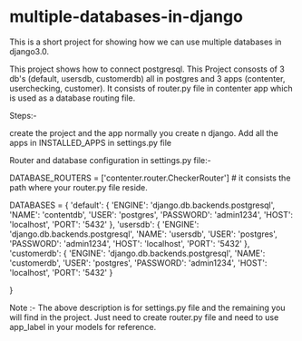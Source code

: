 # multiple-databases-in-django
This is a short project for showing how we can use multiple databases in django3.0.


This project shows how to connect postgresql. 
This Project consosts of 3 db's (default, usersdb, customerdb) all in postgres and 3 apps (contenter, userchecking, customer). 
It consists of router.py file in contenter app which is used as a database routing file.

Steps:-

create the project and the app normally you create n django. Add all the apps in INSTALLED_APPS in settings.py file

Router and database configuration in settings.py file:-

DATABASE_ROUTERS = ['contenter.router.CheckerRouter'] # it consists the path where your router.py file reside.


DATABASES = {
    'default': {
        'ENGINE': 'django.db.backends.postgresql',
        'NAME': 'contentdb',
        'USER': 'postgres',
        'PASSWORD': 'admin1234',
        'HOST': 'localhost',
        'PORT': '5432'
    },
    'usersdb': {
        'ENGINE': 'django.db.backends.postgresql',
        'NAME': 'usersdb',
        'USER': 'postgres',
        'PASSWORD': 'admin1234',
        'HOST': 'localhost',
        'PORT': '5432'
    },
    'customerdb': {
        'ENGINE': 'django.db.backends.postgresql',
        'NAME': 'customerdb',
        'USER': 'postgres',
        'PASSWORD': 'admin1234',
        'HOST': 'localhost',
        'PORT': '5432'
    }

}


Note :- The above description is for settings.py file and the remaining you will find in the project. 
Just need to create router.py file and need to use app_label in your models for reference.
